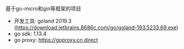 基于go-micro和gin等框架的项目
- 开发工具: goland 2019.3 (https://download.jetbrains.8686c.com/go/goland-193.5233.69.exe)
- go   sdk: 1.13.4
- go proxy: https://goproxy.cn,direct